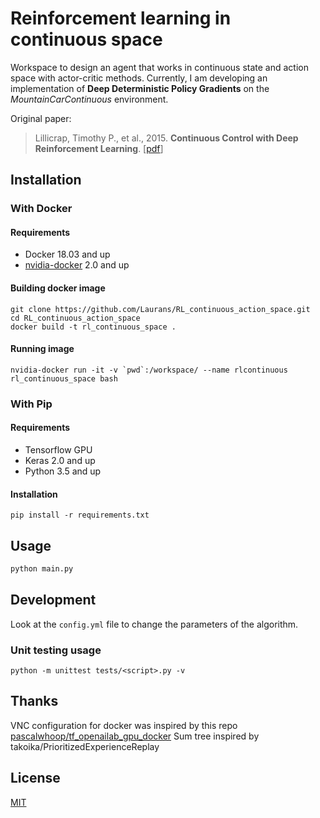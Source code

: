 ﻿# Reinforcement learning in continuous space

Workspace to design an agent that works in continuous state and action space with actor-critic methods.
Currently, I am developing an implementation of **Deep Deterministic Policy Gradients** on the *MountainCarContinuous* environment.

Original paper:
> Lillicrap, Timothy P., et al., 2015. **Continuous Control with Deep Reinforcement Learning**. [[pdf](https://arxiv.org/pdf/1509.02971.pdf)]

## Installation

### With Docker

#### Requirements
* Docker 18.03 and up
* [nvidia-docker](https://github.com/NVIDIA/nvidia-docker) 2.0 and up

#### Building docker image
```
git clone https://github.com/Laurans/RL_continuous_action_space.git
cd RL_continuous_action_space
docker build -t rl_continuous_space .
```
#### Running image
```nvidia-docker run -it -v `pwd`:/workspace/ --name rlcontinuous rl_continuous_space bash```

### With Pip
#### Requirements
* Tensorflow GPU
* Keras 2.0 and up
* Python 3.5 and up

#### Installation
`pip install -r requirements.txt` 

## Usage

```python
python main.py
```

## Development

Look at the `config.yml` file to change the parameters of the algorithm.

### Unit testing usage
```
python -m unittest tests/<script>.py -v
```

## Thanks

VNC configuration for docker was inspired by this repo [pascalwhoop/tf_openailab_gpu_docker](https://github.com/pascalwhoop/tf_openailab_gpu_docker)
Sum tree inspired by takoika/PrioritizedExperienceReplay

## License
[MIT](https://choosealicense.com/licenses/mit/)
